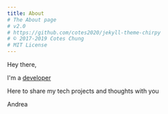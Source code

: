 ```yaml
---
title: About
# The About page
# v2.0
# https://github.com/cotes2020/jekyll-theme-chirpy
# © 2017-2019 Cotes Chung
# MIT License
---
```


Hey there,

I'm a <a href="https://andrealopez.dev/" target="_blank">developer</a>

Here to share my tech projects and thoughts with you

Andrea
